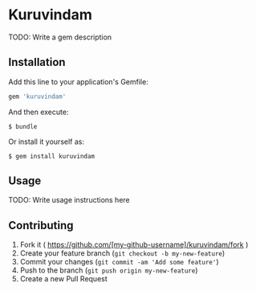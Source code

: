# Kuruvindam

TODO: Write a gem description

## Installation

Add this line to your application's Gemfile:

```ruby
gem 'kuruvindam'
```

And then execute:

    $ bundle

Or install it yourself as:

    $ gem install kuruvindam

## Usage

TODO: Write usage instructions here

## Contributing

1. Fork it ( https://github.com/[my-github-username]/kuruvindam/fork )
2. Create your feature branch (`git checkout -b my-new-feature`)
3. Commit your changes (`git commit -am 'Add some feature'`)
4. Push to the branch (`git push origin my-new-feature`)
5. Create a new Pull Request
